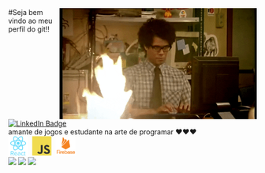  <img src="giphy.gif" width="400px" align = "right">
  #Seja bem vindo ao meu perfil do git!!
   <div id="badges">
  <a href = "https://www.linkedin.com/in/willian-pereira-a7a79b232/">
    <img src="https://img.shields.io/badge/LinkedIn-blue?style=for-the-badge&logo=linkedin&logoColor=white" alt="LinkedIn Badge"/>
  </a>
  
</div>
  amante de jogos e estudante na arte de programar ❤️❤️❤️
  
  <div>
  <img src="https://github.com/devicons/devicon/blob/master/icons/react/react-original-wordmark.svg" title="React" alt="React" width="40x" height="40">&nbsp;
  <img src="https://github.com/devicons/devicon/blob/master/icons/javascript/javascript-original.svg" title="JavaScript" alt="JavaScript" width="40" height="40"/>&nbsp;
  <img src="https://github.com/devicons/devicon/blob/master/icons/firebase/firebase-plain-wordmark.svg" title="Firebase" alt="Firebase" width="40" height="40"/>&nbsp;
  <div/>
  
 

<div align = "left">
<img height = "200em" src="https://github-readme-stats.vercel.app/api/top-langs/?username=miinuk_icons=true&theme=bear&count_private=true"/>
<img height = "200em" src="https://github-readme-stats.vercel.app/api?username=miinuk_icons=true&show_icons=true&theme=bear&count_private=true" />
<img height = "200cm" src="https://github-readme-stats.vercel.app/api?username=miinuk_icons=true&theme=radical">
</div>
